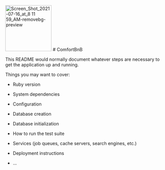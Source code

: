 <img width="145" alt="Screen_Shot_2021-07-16_at_8 11 59_AM-removebg-preview" src="https://user-images.githubusercontent.com/82133872/125953582-4947e493-9460-40d6-87e9-3c9313beb767.png">
# ComfortBnB


This README would normally document whatever steps are necessary to get the
application up and running.

Things you may want to cover:

* Ruby version

* System dependencies

* Configuration

* Database creation

* Database initialization

* How to run the test suite

* Services (job queues, cache servers, search engines, etc.)

* Deployment instructions

* ...
